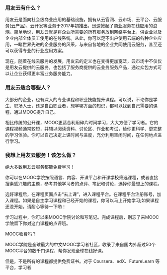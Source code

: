 ### 用友云有什么？

用友云是面向社会级商业应用的基础设施，拥有从云官网、云市场、云平台、云服务(云产品)、云开发等业务于2017年初推出，迅速掀起了商业服务在线应用的浪潮。简单地说，用友云就是将企业所需要的所有服务放到网络平台上，供企业以及企业内部全体员工使用的在线系统。从此，你可以足不出户使用云端的各种企业应用，一睹世界先进的企业服务的风采，与来自各地的企业共同使用云服务，甚至还可以获得专业的行业应用方案。

现在，随着在线云服务的发展，用友云的定义也在变得更加宽泛，云市场中不仅仅是用友云提供的云服务，也包括了服务商提供的云业务服务产品，通过众包方式可以让企业获得更丰富业务服务能力。

### 用友云适合哪些人？

大部分的企业，也有深入的专业课程和职业技能提升课程。可以说，不论你是学生、职场人士，还是自由职业者，想学哪方面的知识，都可以找到自己需要的课程，通过MOOC提升自己。

相比传统的公开课，MOOC更适合利用碎片时间学习，大大方便了学习者。它的课程视频通常较短，并辅以阅读资料、讨论区、作业和考试，给你更科学、更完整的学习体验。你可以自己决定上课时间与进度，充分利用空闲时间，在任何地点进行学习。

### 我想上用友云服务！该怎么做？

绝大多数用友云服务都能免费学习！

你可以在MOOC学院按照语言、内容、开课平台和开课学校筛选课程，或者直接搜素感兴趣的主题，参考其他学习者的点评、笔记和讨论，选择你最想上的课程。

选好课程后，在课程页面点击“去上课”，进入课程平台。在课程平台注册账号，加入课程。如果是自主学习课程和已经开始的课程，你可以马上开始学习;如果课程还没开始，请耐心等待一下哟！

学习过程中，你可以来MOOC学院讨论和写笔记。完成课程后，别忘了来MOOC学院留下你对这门课程的点评哦。

MOOC收费吗？

MOOC学院是全球最大的中文MOOC学习者社区，收录了来自国内外超过50个MOOC平台的数千门课程，帮你发现全球在线好课。

但是，不是所有的课程都提供免费证书。对于 Coursera、edX、FutureLearn 等平台，学习者

